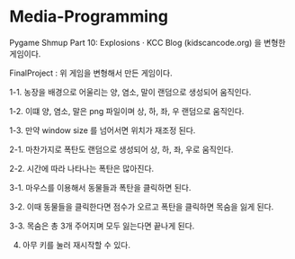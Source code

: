 # Media-Programming

Pygame Shmup Part 10: Explosions · KCC Blog (kidscancode.org) 을 변형한 게임이다.


FinalProject : 위 게임을 변형해서 만든 게임이다.

1-1. 농장을 배경으로 어울리는 양, 염소, 말이 랜덤으로 생성되어 움직인다.

1-2. 이떄 양, 염소, 말은 png 파일이며 상, 하, 좌, 우 랜덤으로 움직인다.

1-3. 만약 window size 를 넘어서면 위치가 재조정 된다.


2-1. 마찬가지로 폭탄도 랜덤으로 생성되어 상, 하, 좌, 우로 움직인다.

2-2. 시간에 따라 나타나는 폭탄은 많아진다.


3-1. 마우스를 이용해서 동물들과 폭탄을 클릭하면 된다.

3-2. 이때 동물들을 클릭한다면 점수가 오르고 폭탄을 클릭하면 목숨을 잃게 된다.

3-3. 목숨은 총 3개 주어지며 모두 잃는다면 끝나게 된다.


4. 아무 키를 눌러 재시작할 수 있다.

